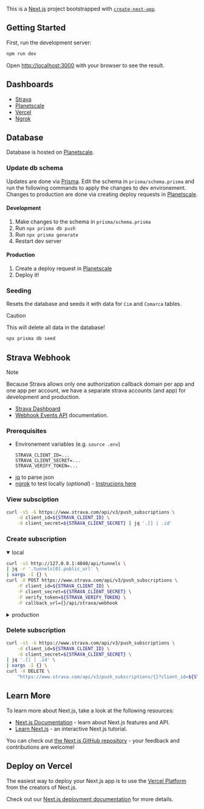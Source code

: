 This is a [Next.js](https://nextjs.org/) project bootstrapped with [`create-next-app`](https://github.com/vercel/next.js/tree/canary/packages/create-next-app).

## Getting Started

First, run the development server:

```bash
npm run dev
```

Open [http://localhost:3000](http://localhost:3000) with your browser to see the result.

## Dashboards

- [Strava](https://www.strava.com/settings/api)
- [Planetscale](https://app.planetscale.com/lebeau-thomas/100-cims)
- [Vercel](https://vercel.com/thomas-lebeau/100-cims)
- [Ngrok](https://dashboard.ngrok.com/tunnels/agents)

## Database

Database is hosted on [Planetscale](https://app.planetscale.com/lebeau-thomas/100-cims).

### Update db schema

Updates are done via [Prisma](https://www.prisma.io/). Edit the schema in `prisma/schema.prisma` and run the following commands to apply the changes to dev environement. Changes to production are done via creating deploy requests in [Planetscale](https://app.planetscale.com/lebeau-thomas/100-cims/dev).

#### Development

1. Make changes to the schema in `prisma/schema.prisma`
2. Run `npx prisma db push`
3. Run `npx prisma generate`
4. Restart dev server

#### Production

1. Create a deploy request in [Planetscale](https://app.planetscale.com/lebeau-thomas/100-cims/dev)
2. Deploy it!

### Seeding

Resets the database and seeds it with data for `Cim` and `Comarca` tables.

> [!CAUTION]
> This will delete all data in the database!

```bash
npx prisma db seed
```

## Strava Webhook

> [!NOTE]  
> Because Strava allows only one authorization callback domain per app and one app per account, we have a separate strava accounts (and app) for development and production.

- [Strava Dashboard](https://www.strava.com/settings/api)
- [Webhook Events API](https://developers.strava.com/docs/webhooks/) documentation.

### Prerequisites

- Environement variables (e.g. `source .env`)
  ```Properties
  STRAVA_CLIENT_ID=...
  STRAVA_CLIENT_SECRET=...
  STRAVA_VERIFY_TOKEN=...
  ```
- [jq](https://stedolan.github.io/jq/download/) to parse json
- [ngrok](https://ngrok.com/download) to test locally (_optional_) - [Instrucions here](https://developers.strava.com/docs/webhookexample/)

### View subsciption

```bash
curl -sS -G https://www.strava.com/api/v3/push_subscriptions \
    -d client_id=${STRAVA_CLIENT_ID} \
    -d client_secret=${STRAVA_CLIENT_SECRET} | jq '.[] | .id'
```

### Create subscription

<details open>
<summary>local</summary>

```bash
curl -sS http://127.0.0.1:4040/api/tunnels \
| jq -r '.tunnels[0].public_url' \
| xargs -I {} \
curl -X POST https://www.strava.com/api/v3/push_subscriptions \
    -F client_id=${STRAVA_CLIENT_ID} \
    -F client_secret=${STRAVA_CLIENT_SECRET} \
    -F verify_token=${STRAVA_VERIFY_TOKEN} \
    -F callback_url={}/api/strava/webhook
```

</details>

<details>
<summary>production</summary>

```bash
curl -X POST https://www.strava.com/api/v3/push_subscriptions \
    -F client_id=${STRAVA_CLIENT_ID} \
    -F client_secret=${STRAVA_CLIENT_SECRET} \
    -F verify_token=${STRAVA_VERIFY_TOKEN} \
    -F callback_url=https://100cims.vercel.app/api/strava/webhook
```

</details>

### Delete subscription

```bash
curl -sS -G https://www.strava.com/api/v3/push_subscriptions \
    -d client_id=${STRAVA_CLIENT_ID} \
    -d client_secret=${STRAVA_CLIENT_SECRET} \
| jq '.[] | .id' \
| xargs -I {} \
curl -X DELETE \
    "https://www.strava.com/api/v3/push_subscriptions/{}?client_id=${STRAVA_CLIENT_ID}&client_secret=${STRAVA_CLIENT_SECRET}"
```

## Learn More

To learn more about Next.js, take a look at the following resources:

- [Next.js Documentation](https://nextjs.org/docs) - learn about Next.js features and API.
- [Learn Next.js](https://nextjs.org/learn) - an interactive Next.js tutorial.

You can check out [the Next.js GitHub repository](https://github.com/vercel/next.js/) - your feedback and contributions are welcome!

## Deploy on Vercel

The easiest way to deploy your Next.js app is to use the [Vercel Platform](https://vercel.com/new?utm_medium=default-template&filter=next.js&utm_source=create-next-app&utm_campaign=create-next-app-readme) from the creators of Next.js.

Check out our [Next.js deployment documentation](https://nextjs.org/docs/deployment) for more details.
